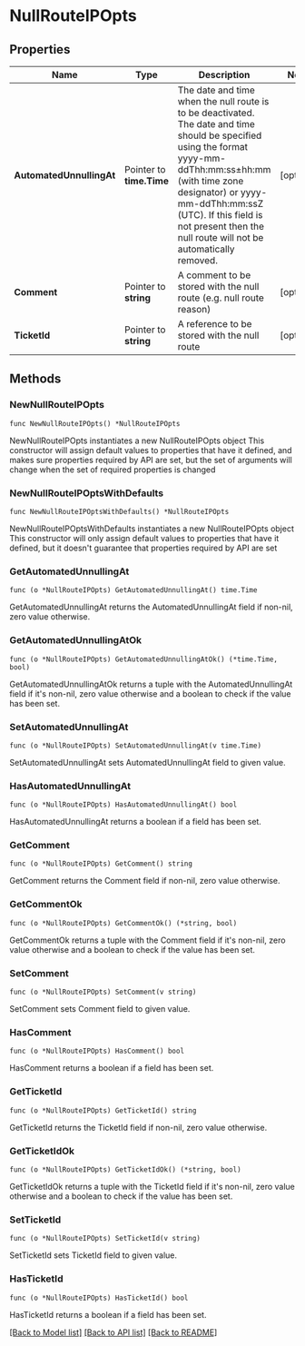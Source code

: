 # NullRouteIPOpts

## Properties

Name | Type | Description | Notes
------------ | ------------- | ------------- | -------------
**AutomatedUnnullingAt** | Pointer to **time.Time** | The date and time when the null route is to be deactivated. The date and time should be specified using the format yyyy-mm-ddThh:mm:ss±hh:mm (with time zone designator) or yyyy-mm-ddThh:mm:ssZ (UTC). If this field is not present then the null route will not be automatically removed. | [optional] 
**Comment** | Pointer to **string** | A comment to be stored with the null route (e.g. null route reason) | [optional] 
**TicketId** | Pointer to **string** | A reference to be stored with the null route | [optional] 

## Methods

### NewNullRouteIPOpts

`func NewNullRouteIPOpts() *NullRouteIPOpts`

NewNullRouteIPOpts instantiates a new NullRouteIPOpts object
This constructor will assign default values to properties that have it defined,
and makes sure properties required by API are set, but the set of arguments
will change when the set of required properties is changed

### NewNullRouteIPOptsWithDefaults

`func NewNullRouteIPOptsWithDefaults() *NullRouteIPOpts`

NewNullRouteIPOptsWithDefaults instantiates a new NullRouteIPOpts object
This constructor will only assign default values to properties that have it defined,
but it doesn't guarantee that properties required by API are set

### GetAutomatedUnnullingAt

`func (o *NullRouteIPOpts) GetAutomatedUnnullingAt() time.Time`

GetAutomatedUnnullingAt returns the AutomatedUnnullingAt field if non-nil, zero value otherwise.

### GetAutomatedUnnullingAtOk

`func (o *NullRouteIPOpts) GetAutomatedUnnullingAtOk() (*time.Time, bool)`

GetAutomatedUnnullingAtOk returns a tuple with the AutomatedUnnullingAt field if it's non-nil, zero value otherwise
and a boolean to check if the value has been set.

### SetAutomatedUnnullingAt

`func (o *NullRouteIPOpts) SetAutomatedUnnullingAt(v time.Time)`

SetAutomatedUnnullingAt sets AutomatedUnnullingAt field to given value.

### HasAutomatedUnnullingAt

`func (o *NullRouteIPOpts) HasAutomatedUnnullingAt() bool`

HasAutomatedUnnullingAt returns a boolean if a field has been set.

### GetComment

`func (o *NullRouteIPOpts) GetComment() string`

GetComment returns the Comment field if non-nil, zero value otherwise.

### GetCommentOk

`func (o *NullRouteIPOpts) GetCommentOk() (*string, bool)`

GetCommentOk returns a tuple with the Comment field if it's non-nil, zero value otherwise
and a boolean to check if the value has been set.

### SetComment

`func (o *NullRouteIPOpts) SetComment(v string)`

SetComment sets Comment field to given value.

### HasComment

`func (o *NullRouteIPOpts) HasComment() bool`

HasComment returns a boolean if a field has been set.

### GetTicketId

`func (o *NullRouteIPOpts) GetTicketId() string`

GetTicketId returns the TicketId field if non-nil, zero value otherwise.

### GetTicketIdOk

`func (o *NullRouteIPOpts) GetTicketIdOk() (*string, bool)`

GetTicketIdOk returns a tuple with the TicketId field if it's non-nil, zero value otherwise
and a boolean to check if the value has been set.

### SetTicketId

`func (o *NullRouteIPOpts) SetTicketId(v string)`

SetTicketId sets TicketId field to given value.

### HasTicketId

`func (o *NullRouteIPOpts) HasTicketId() bool`

HasTicketId returns a boolean if a field has been set.


[[Back to Model list]](../README.md#documentation-for-models) [[Back to API list]](../README.md#documentation-for-api-endpoints) [[Back to README]](../README.md)


